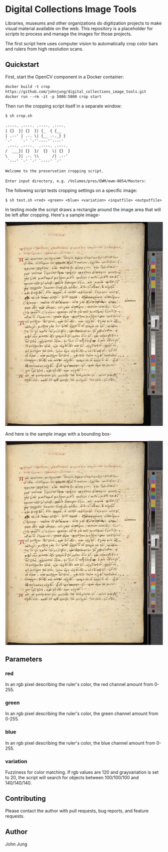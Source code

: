 # Digital Collections Image Tools

Libraries, museums and other organizations do digitization projects to make visual material available on the web. This repository is a placeholder for scripts to process and manage the images for those projects. 

The first script here uses computer vision to automatically crop color bars and rulers from high resolution scans. 

## Quickstart

First, start the OpenCV component in a Docker container:

```
docker build -t crop https://github.com/johnjung/digital_collections_image_tools.git
docker run --rm -it -p 5000:5000 crop start
```

Then run the cropping script itself in a separate window:

```console
$ sh crop.sh

.----. .----. .----. .----.  
| {}  }| {}  }| {_  { {__    
| .--' | .-. \| {__ .-._} }  
`-'    `-' `-'`----'`----'   
 .---. .----.  .----. .----. 
/  ___}| {}  }/  {}  \| {}  }
\     }| .-. \\      /| .--' 
 `---' `-' `-' `----' `-'    

Welcome to the preservation cropping script.

Enter input directory, e.g. /Volumes/pres/EWM/ewm-0054/Masters: 
```

The following script tests cropping settings on a specific image:

```console
$ sh test.sh <red> <green> <blue> <variation> <inputfile> <outputfile>
```

In testing mode the script draws a rectangle around the image area that 
will be left after cropping. Here's a sample image-

![sample image](./test_image.jpg)

And here is the sample image with a bounding box-

![sample image with bounding box](./test_image_show_cropping_rectangle.jpg)

## Parameters

### red
In an rgb pixel describing the ruler's color, the red channel amount from
0-255.

### green
In an rgb pixel describing the ruler's color, the green channel amount from
0-255.

### blue
In an rgb pixel describing the ruler's color, the blue channel amount from
0-255.

### variation
Fuzziness for color matching. If rgb values are 120 and grayvariation is set to
20, the script will search for objects between 100/100/100 and 140/140/140. 

## Contributing

Please contact the author with pull requests, bug reports, and feature
requests.

## Author

John Jung
